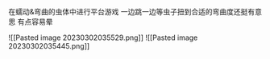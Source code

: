 在蠕动&弯曲的虫体中进行平台游戏
一边跳一边等虫子扭到合适的弯曲度还挺有意思
有点容易晕


![[Pasted image 20230302035529.png]]
![[Pasted image 20230302035445.png]]